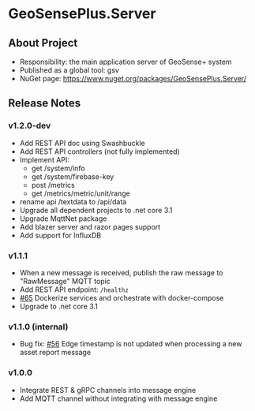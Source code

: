 # GeoSensePlus.Server

## About Project

- Responsibility: the main application server of GeoSense+ system
- Published as a global tool: gsv
- NuGet page: https://www.nuget.org/packages/GeoSensePlus.Server/

## Release Notes

### v1.2.0-dev

- Add REST API doc using Swashbuckle
- Add REST API controllers (not fully implemented)
- Implement API: 
  - get /system/info
  - get /system/firebase-key
  - post /metrics
  - get /metrics/metric/unit/range
- rename api /textdata to /api/data
- Upgrade all dependent projects to .net core 3.1
- Upgrade MqttNet package
- Add blazer server and razor pages support
- Add support for InfluxDB

### v1.1.1

- When a new message is received, publish the raw message to "RawMessage" MQTT topic
- Add REST API endpoint: `/healthz`
- [#65](https://gitlab.com/outdoor-asset-tracking-solution/app-front-end/issues/65) Dockerize services and orchestrate with docker-compose
- Upgrade to .net core 3.1

### v1.1.0 (internal)

- Bug fix: [#56](https://gitlab.com/outdoor-asset-tracking-solution/app-front-end/issues/56) Edge timestamp is not updated when processing a new asset report message

### v1.0.0

- Integrate REST & gRPC channels into message engine
- Add MQTT channel without integrating with message engine

